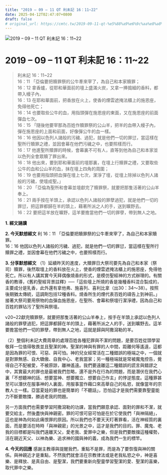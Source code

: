 ```yaml
---
title: "2019 – 09 – 11 QT 利未記 16：11~22"
date: 2025-04-12T02:47:07+0800
draft: false
# original_url: https://cmtc.tw/2019-09-11-qt-%e5%88%a9%e6%9c%aa%e8%a8%98-16%ef%bc%9a1122
---
```


![2019 – 09 – 11 QT 利未記 16：11\~22](/images/qt.jpg   "2019 – 09 – 11 QT 利未記 16：11\~22")

# 2019 – 09 – 11 QT 利未記 16：11\~22

> 利未記 16：11\~22  
> 16：11 「亞倫要把贖罪祭的公牛牽來宰了，為自己和本家贖罪；  
> 16：12 拿香爐，從耶和華面前的壇上盛滿火炭，又拿一捧搗細的香料，都帶入幔子內，  
> 16：13 在耶和華面前，把香放在火上，使香的煙雲遮掩法櫃上的施恩座，免得他死亡；  
> 16：14 也要取些公牛的血，用指頭彈在施恩座的東面，又在施恩座的前面彈血七次。  
> 16：15 「隨後他要宰那為百姓作贖罪祭的公山羊，把羊的血帶入幔子內，彈在施恩座的上面和前面，好像彈公牛的血一樣。  
> 16：16 他因以色列人諸般的污穢、過犯，就是他們一切的罪愆，當這樣在聖所行贖罪之禮，並因會幕在他們污穢之中，也要照樣而行。  
> 16：17 他進聖所贖罪的時候，會幕裏不可有人，直等到他為自己和本家並以色列全會眾贖了罪出來。  
> 16：18 他出來，要到耶和華面前的壇那裏，在壇上行贖罪之禮，又要取些公牛的血和公山羊的血，抹在壇上四角的周圍；  
> 16：19 也要用指頭把血彈在壇上七次，潔淨了壇，從壇上除掉以色列人諸般的污穢，使壇成聖。」  
> 16：20 「亞倫為聖所和會幕並壇獻完了贖罪祭，就要把那隻活著的公山羊奉上。  
> 16：21 兩手按在羊頭上，承認以色列人諸般的罪孽過犯，就是他們一切的罪愆，把這罪都歸在羊的頭上，藉著所派之人的手，送到曠野去。  
> 16：22 要把這羊放在曠野，這羊要擔當他們一切的罪孽，帶到無人之地。

**1. 經文誦讀**

**2.  今天默想經文**
利 16：11 「亞倫要把贖罪祭的公牛牽來宰了，為自己和本家贖罪。  
16：16 他因以色列人諸般的污穢、過犯，就是他們一切的罪愆，當這樣在聖所行贖罪之禮，並因會幕在他們污穢之中，也要照樣而行。

**3. 分享默想經文**
（1）延續昨天的進度，大贖罪日大祭司要先為自己和本家（祭司）贖罪，後然取壇上的香料放在火上，使香的煙雲遮掩法櫃上的施恩座，免得他死亡。所以有人講其實今天拜偶像燒香的形式，是模仿聖經神的方式辦理的。有關香的教導，《舊約聖經背景註釋》──「這些壇上所燒的香是幾種香料混合製成的，主要成分是乳香，此外還有拿他弗、施喜列、喜利比拿（出30：34～38）。按照後期猶太傳統，這調劑包括12種香料。燒香所生的煙代表百姓的禱告上到神前。」接著大祭司要用祭物的血彈血施恩座，在聖所、會幕和祭壇行潔淨禮，因為自己和百姓的罪玷污了聖所與祭壇。

v20\~22獻完贖罪祭，就要把那隻活著的公山羊奉上，按手在羊頭上承認以色列人諸般的罪孽過犯，把這罪都歸在羊的頭上，藉著所派之人的手，送到曠野去。這羊要擔當他們一切的罪孽，帶到無人之地，這就是歸與阿撒瀉勒的羊。

（2）整個利未記大費周章的處理百姓各種犯罪與不潔的問題，是要百姓從頭學習敬拜一位值得敬畏並且聖潔的神。聖潔的神與有罪的人中間，距離何等遙遠，這都是因為罪的可恨、可惡、與可怕。神的兒女經常活在二種錯誤的極端之中，一個就是對罪無感、自大驕傲、自我中心、老我當家；另一種極端就是常被魔鬼控告，覺得自己不配被愛，不被原諒，離神遙遠。我們要遠離這二種錯誤的謊言與錯謬之中，其實最大的罪也是最被我們忽略，還不是外在行為的問題，而是潛伏在我們心裏「不想聽神的話、想要當神、想要獨立、想要自己作主」的悖逆態度。這種罪甚至可以潛伏在服事神的人裏面，用服事當作藉口來高舉自己的私慾，就像當年的宗教人士一樣。亞當夏娃的罪也是簡單的「不聽話」，恐怕這才是我們需要靠聖靈能力不斷要敵擋，勝過老我的問題。

另一方面我們也需要學習阿撒瀉勒的功課，當我們願意承認、面對的罪和不潔，就要交給主，然後盡快與神親密。罪的可恨可惡可怕是在於它使我們「與神隔絕」，這也是神為何如此痛恨罪的原因。所以我們也不要天天盯著罪看，活在神經質的裏面，而是要活在時時「與神親密」的光景之中，這才是我們的目的。罪、魔鬼、老我的目標都是叫我們遠離天父，愛老我、愛罪中之樂，但是我們要敵擋這種權勢，活在親近天父、以神為樂、追求神的國與神的義，成為我們一生的標竿。

**4. 今天的回應**
感謝主教導與提醒我們，重點不是罪，而是為了要恢復與神的關係。與神親近才是重點，不然我們就會活在宗教律法或是老我私慾之中，神是喜樂、是釋放、是真自由、是聖潔，我們要重新向聖靈學習聖潔的愛、聖潔的喜樂，取代罪中之樂。
